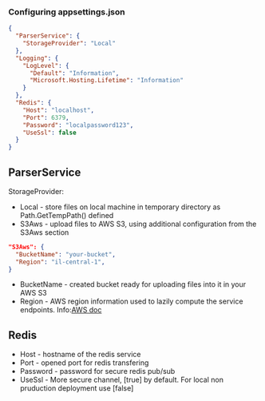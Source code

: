 ### Configuring appsettings.json
  
```json
{
  "ParserService": {
    "StorageProvider": "Local"
  },
  "Logging": {
    "LogLevel": {
      "Default": "Information",
      "Microsoft.Hosting.Lifetime": "Information"
    }
  },
  "Redis": {
    "Host": "localhost",
    "Port": 6379,
    "Password": "localpassword123",
    "UseSsl": false
  }
}
```
  
## ParserService
StorageProvider:
* Local - store files on local machine in temporary directory as Path.GetTempPath() defined
* S3Aws - upload files to AWS S3, using additional configuration from the S3Aws section
  
```json
"S3Aws": {
  "BucketName": "your-bucket",
  "Region": "il-central-1",
}
```
  
* BucketName - created bucket ready for uploading files into it in your AWS S3
* Region - AWS region information used to lazily compute the service endpoints. Info:[AWS doc](https://docs.aws.amazon.com/general/latest/gr/rande.html)
  
## Redis
* Host - hostname of the redis service
* Port - opened port for redis transfering
* Password - password for secure redis pub/sub
* UseSsl - More secure channel, [true] by default. For local non pruduction deployment use [false]

